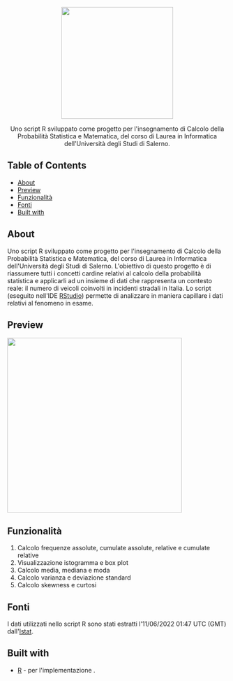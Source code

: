 <p align="center">
  <img src="https://github.com/raffaeleav/crash-stat/assets/114619463/c76b7500-ac62-4b39-b920-ef1f5a57380e" width="256" heigth="256">
</p>

<p align="center">
  Uno script R sviluppato come progetto per l'insegnamento di Calcolo della Probabilità Statistica e Matematica, del corso di Laurea in Informatica dell'Università degli Studi di Salerno.
</p>


## Table of Contents
- [About](#About)
- [Preview](#Preview)
- [Funzionalità](#Funzionalità)
- [Fonti](#Fonti)
- [Built with](#Built-with)


## About
  Uno script R sviluppato come progetto per l'insegnamento di Calcolo della Probabilità Statistica e Matematica, del corso di Laurea in Informatica dell'Università degli Studi di Salerno.
  L'obiettivo di questo progetto è di riassumere tutti i concetti cardine relativi al calcolo della probabilità statistica e applicarli ad un insieme di dati che rappresenta un contesto reale: il numero di 
  veicoli coinvolti in incidenti stradali in Italia. Lo script (eseguito nell'IDE [RStudio](https://posit.co/download/rstudio-desktop/)) permette di analizzare in maniera capillare i dati relativi al fenomeno in esame.


## Preview
<p>
  <img src="https://github.com/raffaeleav/crash-stat/assets/114619463/4fd2b53c-fd7a-40b9-b753-ab7a577bd943" width="400" heigth="400">
</p>


## Funzionalità 
1) Calcolo frequenze assolute, cumulate assolute, relative e cumulate relative
2) Visualizzazione istogramma e box plot 
3) Calcolo media, mediana e moda
4) Calcolo varianza e deviazione standard
5) Calcolo skewness e curtosi


## Fonti 
I dati utilizzati nello script R sono stati estratti l'11/06/2022 01:47 UTC (GMT) dall'[Istat](https://www.istat.it/).


## Built with
- [R]([https://www.oracle.com/it/java/technologies/downloads/](https://www.r-project.org/)) - per l'implementazione .
